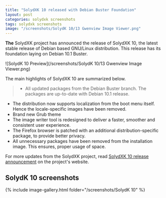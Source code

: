 ```yaml
---
title: "SolydXK 10 released with Debian Buster Foundation"
layout: post
categories: solydxk screenshots
tags: solydxk screenshots
image: "/screenshots/SolydK 10/13 Gwenview Image Viewer.png"
---
```


**The** SolydXK project has announced the release of SolydXK 10, the latest stable release of Debian based GNU/Linux distribution. This release has its foundation laying on Debian 10.1 Buster.

![SolydK 10 Preview](/screenshots/SolydK 10/13 Gwenview Image Viewer.png)

The main highlights of SolydXK 10 are summarized below.

> - All updated packages from the Debian Buster branch. The packages are up-to-date with Debian 10.1 release.
- The distribution now supports localization from the boot menu itself. Hence the locale-specific images have been removed.
- Brand new Grub theme
- The image writer tool is redesigned to deliver a faster, smoother and consistent user experience.
- The Firefox browser is patched with an additional distribution-specific package, to provide better privacy.
- All unnecessary packages have been removed from the installation image. This ensures, proper usage of space.

For more updates from the SolydXK project, read [SolydXK 10 release announcement](https://solydxk.com/news/solydxk-10-released-based-on-debian-buster-1) on the project's website.

## SolydK 10 screenshots

{% include image-gallery.html folder="/screenshots/SolydK 10" %}

 